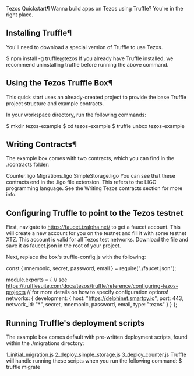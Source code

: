 Tezos Quickstart¶
Wanna build apps on Tezos using Truffle? You're in the right place.

## Installing Truffle¶ ##
You'll need to download a special version of Truffle to use Tezos.

   $ npm install -g truffle@tezos
If you already have Truffle installed, we recommend uninstalling truffle before running the above command.

## Using the Tezos Truffle Box¶ ##
This quick start uses an already-created project to provide the base Truffle project structure and example contracts.

In your workspace directory, run the following commands:

$ mkdir tezos-example
$ cd tezos-example
$ truffle unbox tezos-example

## Writing Contracts¶ ##
The example box comes with two contracts, which you can find in the ./contracts folder:

Counter.ligo
Migrations.ligo
SimpleStorage.ligo
You can see that these contracts end in the .ligo file extension. This refers to the LIGO programming language. See the Writing Tezos contracts section for more info.

## Configuring Truffle to point to the Tezos testnet ##
First, navigate to https://faucet.tzalpha.net/ to get a faucet account. This will create a new account for you on the testnet and fill it with some testnet XTZ. This account is valid for all Tezos test networks. Download the file and save it as faucet.json in the root of your project.

Next, replace the box's truffle-config.js with the following:


const { mnemonic, secret, password, email } = require("./faucet.json");

module.exports = {
  // see <https://trufflesuite.com/docs/tezos/truffle/reference/configuring-tezos-projects>
  // for more details on how to specify configuration options!
  networks: {
    development: {
      host: "https://delphinet.smartpy.io",
      port: 443,
      network_id: "*",
      secret,
      mnemonic,
      password,
      email,
      type: "tezos"
    }
  }
};


## Running Truffle's deployment scripts ##
The example box comes default with pre-written deployment scripts, found within the ./migrations directory:

1_initial_migration.js
2_deploy_simple_storage.js
3_deploy_counter.js
Truffle will handle running these scripts when you run the following command:
      $ truffle migrate